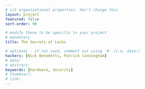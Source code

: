 ```yaml
---
# sit organizational properties. don't change this
layout: project
featured: false
sort-order: 90

# modify these to be specific to your project
# mandatory
title: The Secrets of Locks

# optional - if not used, comment out using '#' (i.e. date:)
hackers: [Nick Benedetti, Patrick Cunningham]
# date: 
# abstract:
keywords: [Hardware, Security]
# thumbnail: 
# link: 
---
```


<!-- more -->

<!--Here's some info on markdown https://help.github.com/articles/basic-writing-and-formatting-syntax/ -->